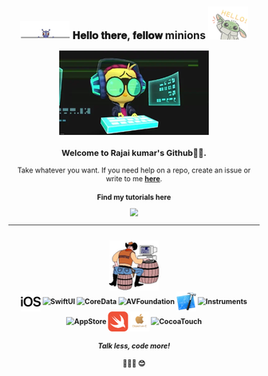 <div align="center">
<h2> <img src="https://github.com/Rajaikumar-iOSDev/Rajaikumar-iOSDev/blob/main/tenor-2.gif" width="100px"> 𝐇𝐞𝐥𝐥𝐨 𝐭𝐡𝐞𝐫𝐞, 𝐟𝐞𝐥𝐥𝐨𝐰 minions <img src="https://github.com/Rajaikumar-iOSDev/Rajaikumar-iOSDev/blob/main/tenor.gif" width="80px"></h2>
</div>

<div align="center" width="50">

<img src="https://github.com/Rajaikumar-iOSDev/Rajaikumar-iOSDev/blob/main/giphy.webp" alt="Welcome!" width="300"/>

</div>

<div align="center">

<h3>Welcome to Rajai kumar's Github🙏🏽.</h3>
Take whatever you want. If you need help on a repo, create an issue or write to me <a href="mailto:writetorajai@outlook.com"><b>here</b></a>. <h4>

Find my tutorials here <br>


<a href="https://rajaikumar.medium.com"><img src="https://img.shields.io/badge/medium-%2312100E.svg?&style=for-the-badge&logo=medium&logoColor=white" height=50></a> 

---
<img align="center" src="https://github-readme-stats.vercel.app/api?username=Rajaikumar-iOSDev&include_all_commits=true&count_private=true&show_icons=true&hide=contribs&line_height=20&title_color=7A7ADB&icon_color=2234AE&text_color=D3D3D3&bg_color=0,000000,130F40" alt="">

<img align="right" src="https://github-readme-stats.vercel.app/api/top-langs/?username=Rajaikumar-iOSDev&count_private=true&layout=compact&theme=dark" alt="">

<div align="center" width="50">
<img src="https://github.com/Rajaikumar-iOSDev/Rajaikumar-iOSDev/blob/main/giphy-2.webp" alt="Cowboy code!" width="100"/>

</div>


<img align="center" alt="iOS" height="40px" src="https://raw.githubusercontent.com/github/explore/80688e429a7d4ef2fca1e82350fe8e3517d3494d/topics/ios/ios.png" />
<img align="center" alt="SwiftUI" height="40px" src="https://github.com/jVirus/jVirus/blob/master/Assets/swiftui.png?raw=true" />
<img align="center" alt="CoreData" height="40px" src="https://github.com/jVirus/jVirus/blob/master/Assets/coredata.png?raw=true" />
<img align="center" alt="AVFoundation" height="40px" src="https://github.com/jVirus/jVirus/blob/master/Assets/avfoundation.png?raw=true" />
<img align="center" alt="Xcode" height="40px" src="https://raw.githubusercontent.com/github/explore/80688e429a7d4ef2fca1e82350fe8e3517d3494d/topics/xcode/xcode.png" />
<img align="center" alt="Instruments" height="40px" src="https://github.com/jVirus/jVirus/blob/master/Assets/instruments.png?raw=true" />
<img align="center" alt="AppStore" height="40px" src="https://github.com/jVirus/jVirus/blob/master/Assets/appstore.png?raw=true" />
<img align="center" alt="Swift" height="40px" src="https://raw.githubusercontent.com/github/explore/80688e429a7d4ef2fca1e82350fe8e3517d3494d/topics/swift/swift.png" />
<img align="center" alt="Objective-C" height="40px" src="https://raw.githubusercontent.com/github/explore/80688e429a7d4ef2fca1e82350fe8e3517d3494d/topics/objective-c/objective-c.png" />
<img align="center" alt="CocoaTouch" height="40px" src="https://github.com/jVirus/jVirus/blob/master/Assets/cocoatouch.png?raw=true" />


<div align="center">
<h4><i>Talk less, code more!</i> </h4>🧑🏽‍💻 😊
</div>

<!--
**Rajaikumar-iOSDev/Rajaikumar-iOSDev** is a ✨ _special_ ✨ repository because its `README.md` (this file) appears on your GitHub profile.

Here are some ideas to get you started:

- 🔭 I’m currently working on ...
- 🌱 I’m currently learning ...
- 👯 I’m looking to collaborate on ...
- 🤔 I’m looking for help with ...
- 💬 Ask me about ...
- 📫 How to reach me: ...
- 😄 Pronouns: ...
- ⚡ Fun fact: ...
-->
